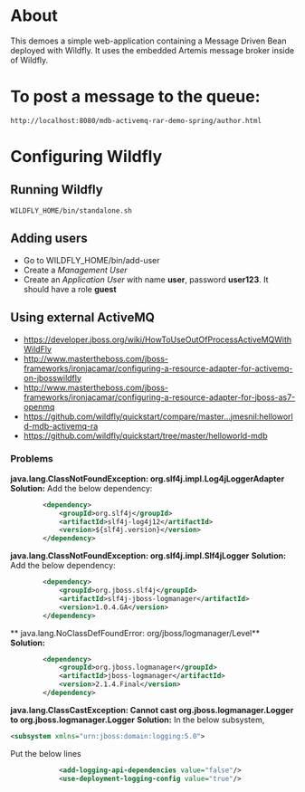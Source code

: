 # About

This demoes a simple web-application containing a Message Driven Bean deployed with Wildfly. It uses the embedded Artemis message broker inside of Wildfly.


# To post a message to the queue:

	http://localhost:8080/mdb-activemq-rar-demo-spring/author.html


# Configuring Wildfly

## Running Wildfly
	WILDFLY_HOME/bin/standalone.sh 

## Adding users

- Go to WILDFLY_HOME/bin/add-user
- Create a *Management User*
- Create an *Application User* with name **user**, password **user123**. It should have a role **guest**

## Using external ActiveMQ
- https://developer.jboss.org/wiki/HowToUseOutOfProcessActiveMQWithWildFly
- http://www.mastertheboss.com/jboss-frameworks/ironjacamar/configuring-a-resource-adapter-for-activemq-on-jbosswildfly
- http://www.mastertheboss.com/jboss-frameworks/ironjacamar/configuring-a-resource-adapter-for-jboss-as7-openmq
- https://github.com/wildfly/quickstart/compare/master...jmesnil:helloworld-mdb-activemq-ra
- https://github.com/wildfly/quickstart/tree/master/helloworld-mdb

### Problems
**java.lang.ClassNotFoundException: org.slf4j.impl.Log4jLoggerAdapter**
**Solution:**
Add the below dependency:
``` xml
		<dependency>
	        <groupId>org.slf4j</groupId>
	        <artifactId>slf4j-log4j12</artifactId>
	        <version>${slf4j.version}</version>
	    </dependency>
```

**java.lang.ClassNotFoundException: org.slf4j.impl.Slf4jLogger**
**Solution:**
Add the below dependency:
``` xml
		<dependency>
		    <groupId>org.jboss.slf4j</groupId>
		    <artifactId>slf4j-jboss-logmanager</artifactId>
		    <version>1.0.4.GA</version>
		</dependency>
```
 
** java.lang.NoClassDefFoundError: org/jboss/logmanager/Level**
**Solution:**
``` xml
		<dependency>
			<groupId>org.jboss.logmanager</groupId>
		    <artifactId>jboss-logmanager</artifactId>
			<version>2.1.4.Final</version>
		</dependency>
```	

**java.lang.ClassCastException: Cannot cast org.jboss.logmanager.Logger to org.jboss.logmanager.Logger**
**Solution:**
In the below subsystem,
``` xml
<subsystem xmlns="urn:jboss:domain:logging:5.0">
```

Put the below lines

``` xml
            <add-logging-api-dependencies value="false"/>
            <use-deployment-logging-config value="true"/>
```


